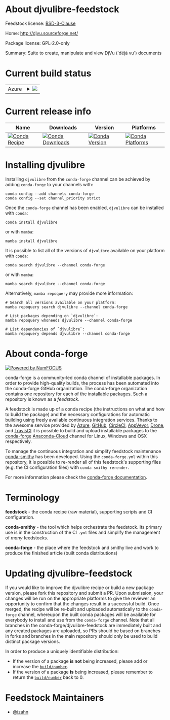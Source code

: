 About djvulibre-feedstock
=========================

Feedstock license: [BSD-3-Clause](https://github.com/conda-forge/djvulibre-feedstock/blob/main/LICENSE.txt)

Home: http://djvu.sourceforge.net/

Package license: GPL-2.0-only

Summary: Suite to create, manipulate and view DjVu ('déjà vu') documents

Current build status
====================


<table>
    
  <tr>
    <td>Azure</td>
    <td>
      <details>
        <summary>
          <a href="https://dev.azure.com/conda-forge/feedstock-builds/_build/latest?definitionId=14075&branchName=main">
            <img src="https://dev.azure.com/conda-forge/feedstock-builds/_apis/build/status/djvulibre-feedstock?branchName=main">
          </a>
        </summary>
        <table>
          <thead><tr><th>Variant</th><th>Status</th></tr></thead>
          <tbody><tr>
              <td>linux_64</td>
              <td>
                <a href="https://dev.azure.com/conda-forge/feedstock-builds/_build/latest?definitionId=14075&branchName=main">
                  <img src="https://dev.azure.com/conda-forge/feedstock-builds/_apis/build/status/djvulibre-feedstock?branchName=main&jobName=linux&configuration=linux%20linux_64_" alt="variant">
                </a>
              </td>
            </tr><tr>
              <td>osx_64</td>
              <td>
                <a href="https://dev.azure.com/conda-forge/feedstock-builds/_build/latest?definitionId=14075&branchName=main">
                  <img src="https://dev.azure.com/conda-forge/feedstock-builds/_apis/build/status/djvulibre-feedstock?branchName=main&jobName=osx&configuration=osx%20osx_64_" alt="variant">
                </a>
              </td>
            </tr>
          </tbody>
        </table>
      </details>
    </td>
  </tr>
</table>

Current release info
====================

| Name | Downloads | Version | Platforms |
| --- | --- | --- | --- |
| [![Conda Recipe](https://img.shields.io/badge/recipe-djvulibre-green.svg)](https://anaconda.org/conda-forge/djvulibre) | [![Conda Downloads](https://img.shields.io/conda/dn/conda-forge/djvulibre.svg)](https://anaconda.org/conda-forge/djvulibre) | [![Conda Version](https://img.shields.io/conda/vn/conda-forge/djvulibre.svg)](https://anaconda.org/conda-forge/djvulibre) | [![Conda Platforms](https://img.shields.io/conda/pn/conda-forge/djvulibre.svg)](https://anaconda.org/conda-forge/djvulibre) |

Installing djvulibre
====================

Installing `djvulibre` from the `conda-forge` channel can be achieved by adding `conda-forge` to your channels with:

```
conda config --add channels conda-forge
conda config --set channel_priority strict
```

Once the `conda-forge` channel has been enabled, `djvulibre` can be installed with `conda`:

```
conda install djvulibre
```

or with `mamba`:

```
mamba install djvulibre
```

It is possible to list all of the versions of `djvulibre` available on your platform with `conda`:

```
conda search djvulibre --channel conda-forge
```

or with `mamba`:

```
mamba search djvulibre --channel conda-forge
```

Alternatively, `mamba repoquery` may provide more information:

```
# Search all versions available on your platform:
mamba repoquery search djvulibre --channel conda-forge

# List packages depending on `djvulibre`:
mamba repoquery whoneeds djvulibre --channel conda-forge

# List dependencies of `djvulibre`:
mamba repoquery depends djvulibre --channel conda-forge
```


About conda-forge
=================

[![Powered by
NumFOCUS](https://img.shields.io/badge/powered%20by-NumFOCUS-orange.svg?style=flat&colorA=E1523D&colorB=007D8A)](https://numfocus.org)

conda-forge is a community-led conda channel of installable packages.
In order to provide high-quality builds, the process has been automated into the
conda-forge GitHub organization. The conda-forge organization contains one repository
for each of the installable packages. Such a repository is known as a *feedstock*.

A feedstock is made up of a conda recipe (the instructions on what and how to build
the package) and the necessary configurations for automatic building using freely
available continuous integration services. Thanks to the awesome service provided by
[Azure](https://azure.microsoft.com/en-us/services/devops/), [GitHub](https://github.com/),
[CircleCI](https://circleci.com/), [AppVeyor](https://www.appveyor.com/),
[Drone](https://cloud.drone.io/welcome), and [TravisCI](https://travis-ci.com/)
it is possible to build and upload installable packages to the
[conda-forge](https://anaconda.org/conda-forge) [Anaconda-Cloud](https://anaconda.org/)
channel for Linux, Windows and OSX respectively.

To manage the continuous integration and simplify feedstock maintenance
[conda-smithy](https://github.com/conda-forge/conda-smithy) has been developed.
Using the ``conda-forge.yml`` within this repository, it is possible to re-render all of
this feedstock's supporting files (e.g. the CI configuration files) with ``conda smithy rerender``.

For more information please check the [conda-forge documentation](https://conda-forge.org/docs/).

Terminology
===========

**feedstock** - the conda recipe (raw material), supporting scripts and CI configuration.

**conda-smithy** - the tool which helps orchestrate the feedstock.
                   Its primary use is in the construction of the CI ``.yml`` files
                   and simplify the management of *many* feedstocks.

**conda-forge** - the place where the feedstock and smithy live and work to
                  produce the finished article (built conda distributions)


Updating djvulibre-feedstock
============================

If you would like to improve the djvulibre recipe or build a new
package version, please fork this repository and submit a PR. Upon submission,
your changes will be run on the appropriate platforms to give the reviewer an
opportunity to confirm that the changes result in a successful build. Once
merged, the recipe will be re-built and uploaded automatically to the
`conda-forge` channel, whereupon the built conda packages will be available for
everybody to install and use from the `conda-forge` channel.
Note that all branches in the conda-forge/djvulibre-feedstock are
immediately built and any created packages are uploaded, so PRs should be based
on branches in forks and branches in the main repository should only be used to
build distinct package versions.

In order to produce a uniquely identifiable distribution:
 * If the version of a package **is not** being increased, please add or increase
   the [``build/number``](https://docs.conda.io/projects/conda-build/en/latest/resources/define-metadata.html#build-number-and-string).
 * If the version of a package **is** being increased, please remember to return
   the [``build/number``](https://docs.conda.io/projects/conda-build/en/latest/resources/define-metadata.html#build-number-and-string)
   back to 0.

Feedstock Maintainers
=====================

* [@izahn](https://github.com/izahn/)

